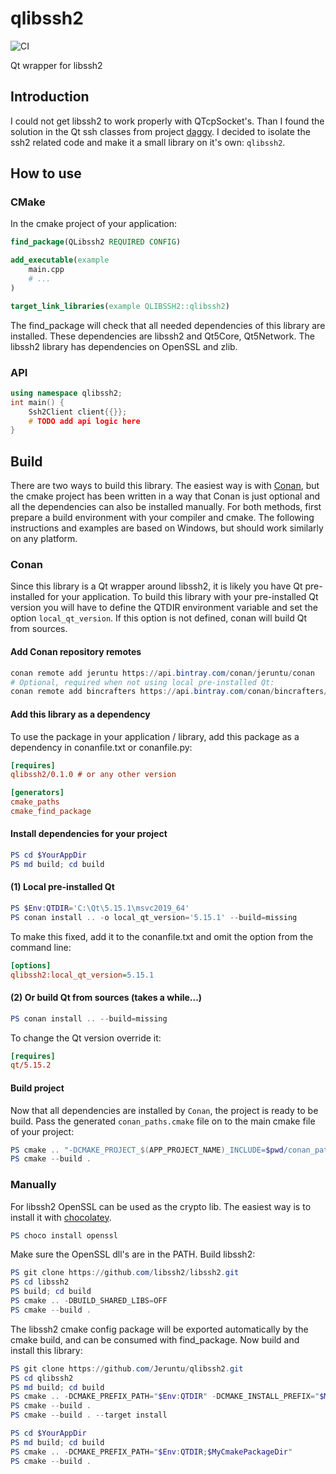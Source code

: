 # qlibssh2

![CI](https://github.com/jeruntu/qlibssh2/workflows/CI/badge.svg)

Qt wrapper for libssh2

## Introduction

I could not get libssh2 to work properly with QTcpSocket's. Than
I found the solution in the Qt ssh classes from project
[daggy](https://github.com/synacker/daggy). I decided to isolate
the ssh2 related code and make it a small library on it's own:
```qlibssh2```.

## How to use

### CMake

In the cmake project of your application:

```cmake
find_package(QLibssh2 REQUIRED CONFIG)

add_executable(example
    main.cpp
    # ...
)

target_link_libraries(example QLIBSSH2::qlibssh2)
```

The find_package will check that all needed dependencies of this
library are installed. These dependencies are libssh2 and Qt5Core,
Qt5Network. The libssh2 library has dependencies on OpenSSL and zlib.

### API

```cpp
using namespace qlibssh2;
int main() {
    Ssh2Client client{{}};
    # TODO add api logic here
}
```

## Build

There are two ways to build this library. The easiest way is with
[Conan](https://conan.io/), but the cmake project has been written
in a way that Conan is just optional and all the dependencies can
also be installed manually. For both methods, first prepare a build
environment with your compiler and cmake. The following instructions
and examples are based on Windows, but should work similarly on any
platform.

### Conan

Since this library is a Qt wrapper around libssh2, it is likely you
have Qt pre-installed for your application. To build this library with
your pre-installed Qt version you will have to define the QTDIR environment
variable and set the option `local_qt_version`. If this option is not defined,
conan will build Qt from sources.

#### Add Conan repository remotes

```powershell
conan remote add jeruntu https://api.bintray.com/conan/jeruntu/conan
# Optional, required when not using local pre-installed Qt:
conan remote add bincrafters https://api.bintray.com/conan/bincrafters/public-conan
```

#### Add this library as a dependency

To use the package in your application / library, add this package as a dependency
in conanfile.txt or conanfile.py:

```ini
[requires]
qlibssh2/0.1.0 # or any other version

[generators]
cmake_paths
cmake_find_package
```

#### Install dependencies for your project

```powershell
PS cd $YourAppDir
PS md build; cd build
```

#### (1) Local pre-installed Qt

```powershell
PS $Env:QTDIR='C:\Qt\5.15.1\msvc2019_64'
PS conan install .. -o local_qt_version='5.15.1' --build=missing
```

To make this fixed, add it to the conanfile.txt and omit the option
from the command line:

```ini
[options]
qlibssh2:local_qt_version=5.15.1
```

#### (2) Or build Qt from sources (takes a while...)

```powershell
PS conan install .. --build=missing
```

To change the Qt version override it:

```ini
[requires]
qt/5.15.2
```

#### Build project

Now that all dependencies are installed by ```Conan```, the project is
ready to be build. Pass the generated ```conan_paths.cmake``` file on
to the main cmake file of your project:

```powershell
PS cmake .. "-DCMAKE_PROJECT_$(APP_PROJECT_NAME)_INCLUDE=$pwd/conan_paths.cmake"
PS cmake --build .
```

### Manually

For libssh2 OpenSSL can be used as the crypto lib. The easiest way
is to install it with [chocolatey](https://chocolatey.org/).

```powershell
PS choco install openssl
```

Make sure the OpenSSL dll's are in the PATH. Build libssh2:

```powershell
PS git clone https://github.com/libssh2/libssh2.git
PS cd libssh2
PS build; cd build
PS cmake .. -DBUILD_SHARED_LIBS=OFF
PS cmake --build .
```

The libssh2 cmake config package will be exported automatically
by the cmake build, and can be consumed with find_package. Now
build and install this library:

```powershell
PS git clone https://github.com/Jeruntu/qlibssh2.git
PS cd qlibssh2
PS md build; cd build
PS cmake .. -DCMAKE_PREFIX_PATH="$Env:QTDIR" -DCMAKE_INSTALL_PREFIX="$MyCmakePackageDir"
PS cmake --build .
PS cmake --build . --target install
```

```powershell
PS cd $YourAppDir
PS md build; cd build
PS cmake .. -DCMAKE_PREFIX_PATH="$Env:QTDIR;$MyCmakePackageDir"
PS cmake --build .
```
